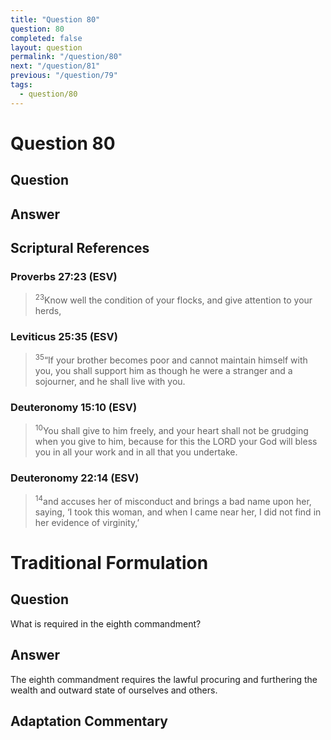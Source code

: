```yaml
---
title: "Question 80"
question: 80
completed: false
layout: question
permalink: "/question/80"
next: "/question/81"
previous: "/question/79"
tags:
  - question/80
---
```

# Question 80

## Question


## Answer


## Scriptural References
### Proverbs 27:23 (ESV)
> <sup>23</sup>Know well the condition of your flocks, and give attention to your herds,

### Leviticus 25:35 (ESV)
> <sup>35</sup>“If your brother becomes poor and cannot maintain himself with you, you shall support him as though he were a stranger and a sojourner, and he shall live with you.

### Deuteronomy 15:10 (ESV)
> <sup>10</sup>You shall give to him freely, and your heart shall not be grudging when you give to him, because for this the LORD your God will bless you in all your work and in all that you undertake.

### Deuteronomy 22:14 (ESV)
> <sup>14</sup>and accuses her of misconduct and brings a bad name upon her, saying, ‘I took this woman, and when I came near her, I did not find in her evidence of virginity,’

# Traditional Formulation
## Question
What is required in the eighth commandment?

## Answer
The eighth commandment requires the lawful procuring and furthering the wealth and outward state of ourselves and others.

## Adaptation Commentary
